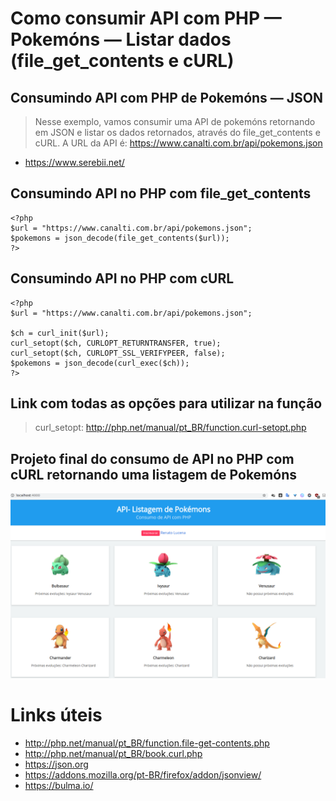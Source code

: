 # Como consumir API com PHP — Pokemóns — Listar dados (file_get_contents e cURL)

## Consumindo API com PHP de Pokemóns — JSON

> Nesse exemplo, vamos consumir uma API de pokemóns retornando em JSON e listar os dados retornados, através do file_get_contents e cURL.
> A URL da API é: https://www.canalti.com.br/api/pokemons.json

- https://www.serebii.net/

## Consumindo API no PHP com file_get_contents
```
<?php
$url = "https://www.canalti.com.br/api/pokemons.json";
$pokemons = json_decode(file_get_contents($url));
?>
```

## Consumindo API no PHP com cURL
```
<?php
$url = "https://www.canalti.com.br/api/pokemons.json";

$ch = curl_init($url);
curl_setopt($ch, CURLOPT_RETURNTRANSFER, true);
curl_setopt($ch, CURLOPT_SSL_VERIFYPEER, false);
$pokemons = json_decode(curl_exec($ch));
?>
```

## Link com todas as opções para utilizar na função 
> curl_setopt: http://php.net/manual/pt_BR/function.curl-setopt.php

## Projeto final do consumo de API no PHP com cURL retornando uma listagem de Pokemóns

<p align="center"><img src="print.png"></p>

# Links úteis
- http://php.net/manual/pt_BR/function.file-get-contents.php
- http://php.net/manual/pt_BR/book.curl.php
- https://json.org
- https://addons.mozilla.org/pt-BR/firefox/addon/jsonview/
- https://bulma.io/
